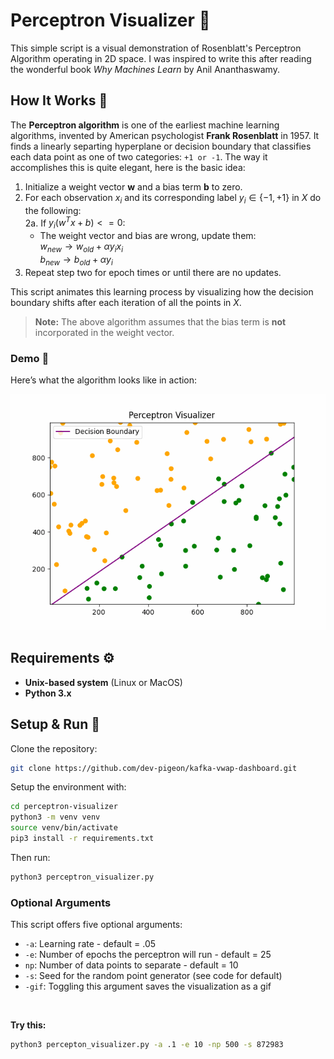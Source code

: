 # Perceptron Visualizer 🔮

This simple script is a visual demonstration of Rosenblatt's Perceptron Algorithm operating in 2D space. I was inspired to write this after reading the wonderful book _Why Machines Learn_ by Anil Ananthaswamy.

## How It Works 🧠

The **Perceptron algorithm** is one of the earliest machine learning algorithms, invented by American psychologist **Frank Rosenblatt** in 1957. It finds a linearly separting hyperplane or decision boundary that classifies each data point as one of two categories: `+1 or -1`. The way it accomplishes this is quite elegant, here is the basic idea: <br>

1. Initialize a weight vector **w** and a bias term **b** to zero. <br>
2. For each observation $x_i$ and its corresponding label $y_i \in \{-1, +1\}$ in $X$ do the following: <br>
   2a. If $y_i(w^Tx + b) <= 0$: <br>
   - The weight vector and bias are wrong, update them: <br>
     $w_{new} \rightarrow w_{old} + \alpha y_i x_i$ <br>
     $b_{new} \rightarrow b_{old} + \alpha y_i$
3. Repeat step two for epoch times or until there are no updates.

This script animates this learning process by visualizing how the decision boundary shifts after each iteration of all the points in $X$.

> **Note:** The above algorithm assumes that the bias term is **not** incorporated in the weight vector.

### Demo 🎥

Here’s what the algorithm looks like in action:

![Perceptron Animation](perceptron.gif)

## Requirements ⚙️

- **Unix-based system** (Linux or MacOS)
- **Python 3.x**

## Setup & Run 🚀

Clone the repository: <br>

```bash
git clone https://github.com/dev-pigeon/kafka-vwap-dashboard.git
```

Setup the environment with:

```bash
cd perceptron-visualizer
python3 -m venv venv
source venv/bin/activate
pip3 install -r requirements.txt
```

Then run:

```bash
python3 perceptron_visualizer.py
```

### Optional Arguments

This script offers five optional arguments:

- `-a`: Learning rate - default = .05
- `-e`: Number of epochs the perceptron will run - default = 25
- `np`: Number of data points to separate - default = 10
- `-s`: Seed for the random point generator (see code for default)
- `-gif`: Toggling this argument saves the visualization as a gif

<br>

**Try this:**<br>

```bash
python3 percepton_visualizer.py -a .1 -e 10 -np 500 -s 872983
```
